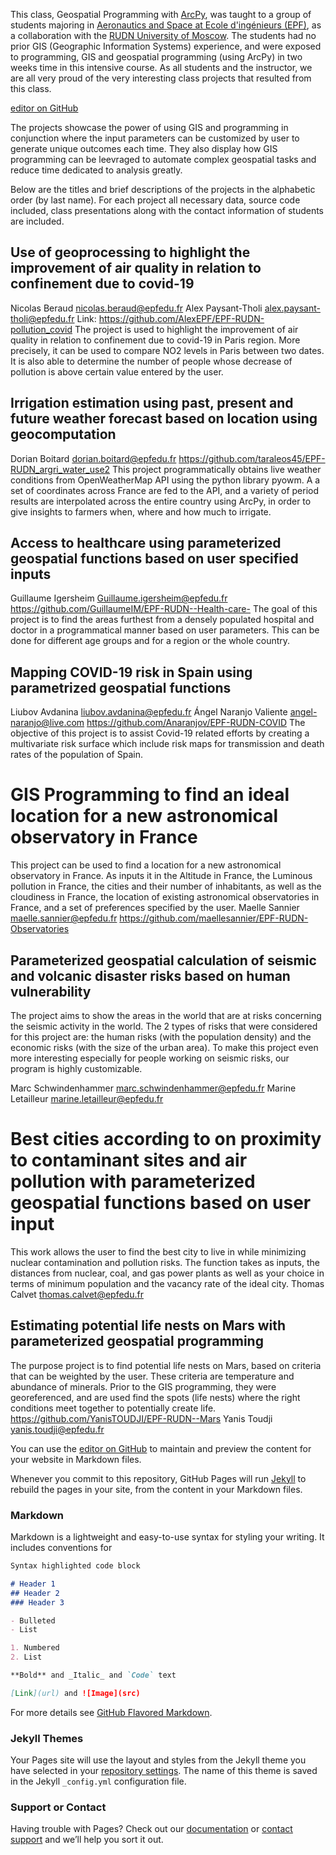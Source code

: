 This class, Geospatial Programming with [ArcPy](https://pro.arcgis.com/en/pro-app/arcpy/get-started/what-is-arcpy-.htm), was taught to a group of students majoring in [Aeronautics and Space at Ecole d'ingénieurs (EPF)](http://epf.fr/), as a collaboration with the [RUDN University of Moscow](http://rudn.ru/). The students had no prior GIS (Geographic Information Systems) experience, and were exposed to programming, GIS and geospatial programming (using ArcPy) in two weeks time in this intensive course. As all students and the instructor, we are all very proud of the very interesting class projects that resulted from this class. 

[editor on GitHub](https://github.com/ndilekli/EPF-RUDN-Geo-Prog-2020/edit/master/index.md)

The projects showcase the power of using GIS and programming in conjunction where the input parameters can be customized by user to generate unique outcomes each time. They also display how GIS programming can be leevraged to automate complex geospatial tasks and reduce time dedicated to analysis greatly. 

Below are the titles and brief descriptions of the projects  in the alphabetic order (by last name). For each project all necessary data, source code included, class presentations along with the contact information of students are included.

## Use of geoprocessing to highlight the improvement of air quality in relation to confinement due to covid-19
Nicolas Beraud nicolas.beraud@epfedu.fr
Alex Paysant-Tholi alex.paysant-tholi@epfedu.fr
Link: https://github.com/AlexEPF/EPF-RUDN-pollution_covid
The project is used to highlight the improvement of air quality in relation to confinement due to covid-19 in Paris region. More precisely, it can be used to compare NO2 levels in Paris between two dates. It is also able to determine the number of people whose decrease of pollution is above certain value entered by the user.

## Irrigation estimation using past, present and future weather forecast based on location using geocomputation
Dorian Boitard dorian.boitard@epfedu.fr 
https://github.com/taraleos45/EPF-RUDN_argri_water_use2
This project programmatically obtains live weather conditions from OpenWeatherMap API using the python library pyowm. A a set of coordinates across France are fed to the API, and a variety of period results are interpolated across the entire country using ArcPy, in order to give insights to farmers when, where and how much to irrigate.

## Access to healthcare using parameterized geospatial functions based on user specified inputs
Guillaume Igersheim Guillaume.igersheim@epfedu.fr
https://github.com/GuillaumeIM/EPF-RUDN--Health-care-
The goal of this project is to find the areas furthest from a densely populated hospital and doctor in a programmatical manner based on user parameters. This can be done for different age groups and for a region or the whole country. 

## Mapping COVID-19 risk in Spain using parametrized geospatial functions
Liubov Avdanina liubov.avdanina@epfedu.fr 
Ángel Naranjo Valiente angel-naranjo@live.com
https://github.com/Anaranjov/EPF-RUDN-COVID
The objective of this project is to assist Covid-19 related efforts by creating a multivariate risk surface which include risk maps for transmission and death rates of the population of Spain.

# GIS Programming to find an ideal location for a new astronomical observatory in France
This project can be used to find a location for a new astronomical observatory in France. As inputs it in the Altitude in France, the Luminous pollution in France, the cities and their number of inhabitants, as well as the cloudiness in France, the location of existing astronomical observatories in France, and a set of preferences specified by the user.
Maelle Sannier maelle.sannier@epfedu.fr 
https://github.com/maellesannier/EPF-RUDN-Observatories

## Parameterized geospatial calculation of seismic and volcanic disaster risks based on human vulnerability
The project aims to show the areas in the world that are at risks concerning the seismic activity in the world. The 2 types of risks that were considered for this project are: the human risks (with the population density) and the economic risks (with the size of the urban area). To make this project even more interesting especially for people working on seismic risks, our program is highly customizable. 

Marc Schwindenhammer marc.schwindenhammer@epfedu.fr
Marine Letailleur marine.letailleur@epfedu.fr

# Best cities according to on proximity to contaminant sites and air pollution with parameterized geospatial functions based on user input

This work allows the user to find the best city to live in while minimizing nuclear contamination and pollution risks. The function takes as inputs, the distances from nuclear, coal, and gas power plants as well as your choice in terms of minimum population and the vacancy rate of the ideal city.
Thomas Calvet thomas.calvet@epfedu.fr

## Estimating potential life nests on Mars with parameterized geospatial programming
The purpose project is to find potential life nests on Mars, based on criteria that can be weighted by the user. These criteria are temperature and abundance of minerals. Prior to the GIS programming, they were georeferenced, and are used find the spots (life nests) where the right conditions meet together to potentially create life.
https://github.com/YanisTOUDJI/EPF-RUDN--Mars
Yanis Toudji  yanis.toudji@epfedu.fr



You can use the [editor on GitHub](https://github.com/ndilekli/EPF-RUDN-Geo-Prog-2020/edit/master/index.md) to maintain and preview the content for your website in Markdown files.

Whenever you commit to this repository, GitHub Pages will run [Jekyll](https://jekyllrb.com/) to rebuild the pages in your site, from the content in your Markdown files.

### Markdown

Markdown is a lightweight and easy-to-use syntax for styling your writing. It includes conventions for

```markdown
Syntax highlighted code block

# Header 1
## Header 2
### Header 3

- Bulleted
- List

1. Numbered
2. List

**Bold** and _Italic_ and `Code` text

[Link](url) and ![Image](src)
```

For more details see [GitHub Flavored Markdown](https://guides.github.com/features/mastering-markdown/).

### Jekyll Themes

Your Pages site will use the layout and styles from the Jekyll theme you have selected in your [repository settings](https://github.com/ndilekli/EPF-RUDN-Geo-Prog-2020/settings). The name of this theme is saved in the Jekyll `_config.yml` configuration file.

### Support or Contact

Having trouble with Pages? Check out our [documentation](https://help.github.com/categories/github-pages-basics/) or [contact support](https://github.com/contact) and we’ll help you sort it out.
